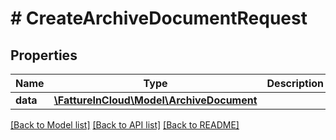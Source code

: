 # # CreateArchiveDocumentRequest

## Properties

Name | Type | Description | Notes
------------ | ------------- | ------------- | -------------
**data** | [**\FattureInCloud\Model\ArchiveDocument**](ArchiveDocument.md) |  | [optional]

[[Back to Model list]](../../README.md#models) [[Back to API list]](../../README.md#endpoints) [[Back to README]](../../README.md)
